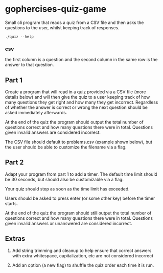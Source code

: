 # gophercises-quiz-game

Small cli program that reads a quiz from a CSV file and then asks the questions to the user, whilst keeping track of responses.

`./quiz --help`

### csv
the first column is a question and the second column in the same row is the answer to that question.

## Part 1

Create a program that will read in a quiz provided via a CSV file (more details below) and will then give the quiz to a user keeping track of how many questions they get right and how many they get incorrect. Regardless of whether the answer is correct or wrong the next question should be asked immediately afterwards.

At the end of the quiz the program should output the total number of questions correct and how many questions there were in total. Questions given invalid answers are considered incorrect.

The CSV file should default to problems.csv (example shown below), but the user should be able to customize the filename via a flag.

## Part 2

Adapt your program from part 1 to add a timer. The default time limit should be 30 seconds, but should also be customizable via a flag.

Your quiz should stop as soon as the time limit has exceeded.

Users should be asked to press enter (or some other key) before the timer starts.

At the end of the quiz the program should still output the total number of questions correct and how many questions there were in total. Questions given invalid answers or unanswered are considered incorrect.

## Extras
1. Add string trimming and cleanup to help ensure that correct answers with extra whitespace, capitalization, etc are not considered incorrect

2. Add an option (a new flag) to shuffle the quiz order each time it is run.
